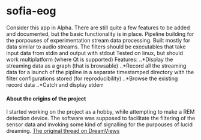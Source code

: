 # sofia-eog
Consider this app in Alpha. There are still quite a few features to be added and documented, but the basic functionality is in place.
Pipeline building for the porpouses of experimentation stream data processing. Built mostly for data similar to audio streams. The filters should be executables that take input data from stdin and output with stdout
Tested on linux, but should work multiplatform (where Qt is supported)
Features:
..*Display the streaming data as a graph (that is browsable)
..*Record all the streaming data for a launch of the pipline in a separate timestamped directory with the filter configurations stored (for reproducibility)
..*Browse the existing record data
..*Catch and display stderr

#### About the origins of the project
I started working on the project as a hobby, while attempting to make a REM detection device. The software was supposed to facilitate the filtering of the sensor data and invoking some kind of signalling for the purpouses of lucid dreaming.
[The original thread on DreamViews](http://www.dreamviews.com/lucid-aids/158534-sofia-eog-open-source-software-hardware-rem-detection.html)

